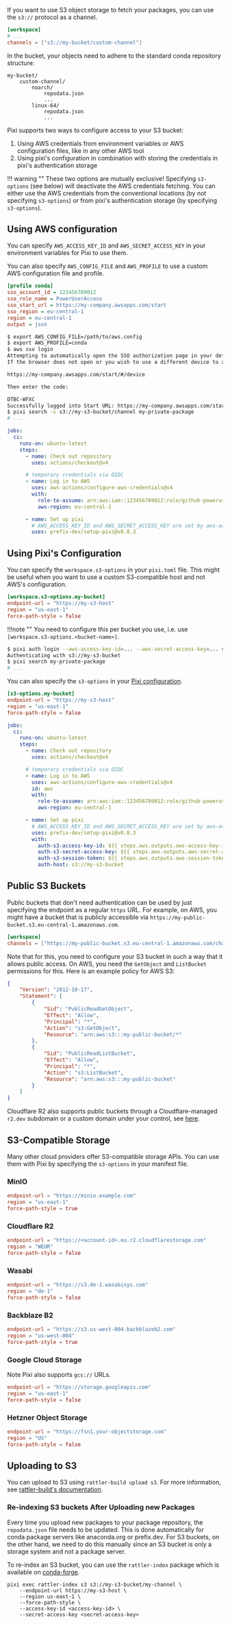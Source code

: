 If you want to use S3 object storage to fetch your packages, you can use the `s3://` protocol as a channel.

```toml title="pixi.toml"
[workspace]
# ...
channels = ["s3://my-bucket/custom-channel"]
```

In the bucket, your objects need to adhere to the standard conda repository structure:

```
my-bucket/
    custom-channel/
        noarch/
            repodata.json
            ...
        linux-64/
            repodata.json
            ...
```

Pixi supports two ways to configure access to your S3 bucket:

1. Using AWS credentials from environment variables or AWS configuration files, like in any other AWS tool
2. Using pixi's configuration in combination with storing the credentials in pixi's authentication storage

!!! warning ""
    These two options are mutually exclusive!
    Specifying `s3-options` (see below) will deactivate the AWS credentials fetching.
    You can either use the AWS credentials from the conventional locations (by not specifying `s3-options`) or from pixi's authentication storage (by specifying `s3-options`).

## Using AWS configuration

You can specify `AWS_ACCESS_KEY_ID` and `AWS_SECRET_ACCESS_KEY` in your environment variables for Pixi to use them.

You can also specify `AWS_CONFIG_FILE` and `AWS_PROFILE` to use a custom AWS configuration file and profile.

```cfg title="aws.config"
[profile conda]
sso_account_id = 123456789012
sso_role_name = PowerUserAccess
sso_start_url = https://my-company.awsapps.com/start
sso_region = eu-central-1
region = eu-central-1
output = json
```

```bash title="CLI usage"
$ export AWS_CONFIG_FILE=/path/to/aws.config
$ export AWS_PROFILE=conda
$ aws sso login
Attempting to automatically open the SSO authorization page in your default browser.
If the browser does not open or you wish to use a different device to authorize this request, open the following URL:

https://my-company.awsapps.com/start/#/device

Then enter the code:

DTBC-WFXC
Successfully logged into Start URL: https://my-company.awsapps.com/start
$ pixi search -c s3://my-s3-bucket/channel my-private-package
# ...
```

```yaml title="ci.yml"
jobs:
  ci:
    runs-on: ubuntu-latest
    steps:
      - name: Check out repository
        uses: actions/checkout@v4

      # temporary credentials via OIDC
      - name: Log in to AWS
        uses: aws-actions/configure-aws-credentials@v4
        with:
          role-to-assume: arn:aws:iam::123456789012:role/github-poweruser
          aws-region: eu-central-1

      - name: Set up pixi
        # AWS_ACCESS_KEY_ID and AWS_SECRET_ACCESS_KEY are set by aws-actions/configure-aws-credentials
        uses: prefix-dev/setup-pixi@v0.8.3
```

## Using Pixi's Configuration

You can specify the `workspace.s3-options` in your `pixi.toml` file.
This might be useful when you want to use a custom S3-compatible host and not AWS's configuration.

```toml title="pixi.toml"
[workspace.s3-options.my-bucket]
endpoint-url = "https://my-s3-host"
region = "us-east-1"
force-path-style = false
```

!!!note ""
    You need to configure this per bucket you use, i.e. use `[workspace.s3-options.<bucket-name>]`.

```bash
$ pixi auth login --aws-access-key-id=... --aws-secret-access-key=... s3://my-s3-bucket
Authenticating with s3://my-s3-bucket
$ pixi search my-private-package
# ...
```

You can also specify the `s3-options` in your [Pixi configuration](../reference/pixi_configuration.md).

```toml title="Global configuration"
[s3-options.my-bucket]
endpoint-url = "https://my-s3-host"
region = "us-east-1"
force-path-style = false
```

```yaml title="ci.yml"
jobs:
  ci:
    runs-on: ubuntu-latest
    steps:
      - name: Check out repository
        uses: actions/checkout@v4

      # temporary credentials via OIDC
      - name: Log in to AWS
        uses: aws-actions/configure-aws-credentials@v4
        id: aws
        with:
          role-to-assume: arn:aws:iam::123456789012:role/github-poweruser
          aws-region: eu-central-1

      - name: Set up pixi
        # AWS_ACCESS_KEY_ID and AWS_SECRET_ACCESS_KEY are set by aws-actions/configure-aws-credentials
        uses: prefix-dev/setup-pixi@v0.8.3
        with:
          auth-s3-access-key-id: ${{ steps.aws.outputs.aws-access-key-id }}
          auth-s3-secret-access-key: ${{ steps.aws.outputs.aws-secret-access-key }}
          auth-s3-session-token: ${{ steps.aws.outputs.aws-session-token }}
          auth-host: s3://my-s3-bucket
```

## Public S3 Buckets

Public buckets that don't need authentication can be used by just specifying the endpoint as a regular `https` URL.
For example, on AWS, you might have a bucket that is publicly accessible via `https://my-public-bucket.s3.eu-central-1.amazonaws.com`.

```toml title="pixi.toml"
[workspace]
channels = ["https://my-public-bucket.s3.eu-central-1.amazonaws.com/channel"]
```

Note that for this, you need to configure your S3 bucket in such a way that it allows public access.
On AWS, you need the `GetObject` and `ListBucket` permissions for this.
Here is an example policy for AWS S3:

```json title="Bucket policy"
{
    "Version": "2012-10-17",
    "Statement": [
        {
            "Sid": "PublicReadGetObject",
            "Effect": "Allow",
            "Principal": "*",
            "Action": "s3:GetObject",
            "Resource": "arn:aws:s3:::my-public-bucket/*"
        },
        {
            "Sid": "PublicReadListBucket",
            "Effect": "Allow",
            "Principal": "*",
            "Action": "s3:ListBucket",
            "Resource": "arn:aws:s3:::my-public-bucket"
        }
    ]
}
```

Cloudflare R2 also supports public buckets through a Cloudflare-managed `r2.dev` subdomain or a custom domain under your control, see [here](https://developers.cloudflare.com/r2/buckets/public-buckets/).

## S3-Compatible Storage

Many other cloud providers offer S3-compatible storage APIs.
You can use them with Pixi by specifying the `s3-options` in your manifest file.

### MinIO

```toml title="pixi.toml"
endpoint-url = "https://minio.example.com"
region = "us-east-1"
force-path-style = true
```

### Cloudflare R2

```toml title="pixi.toml"
endpoint-url = "https://<account-id>.eu.r2.cloudflarestorage.com"
region = "WEUR"
force-path-style = false
```

### Wasabi

```toml title="pixi.toml"
endpoint-url = "https://s3.de-1.wasabisys.com"
region = "de-1"
force-path-style = false
```

### Backblaze B2

```toml title="pixi.toml"
endpoint-url = "https://s3.us-west-004.backblazeb2.com"
region = "us-west-004"
force-path-style = true
```

### Google Cloud Storage

Note Pixi also supports `gcs://` URLs.

```toml title="pixi.toml"
endpoint-url = "https://storage.googleapis.com"
region = "us-east-1"
force-path-style = false
```

### Hetzner Object Storage

```toml title="pixi.toml"
endpoint-url = "https://fsn1.your-objectstorage.com"
region = "US"
force-path-style = false
```

## Uploading to S3

You can upload to S3 using `rattler-build upload s3`.
For more information, see [rattler-build's documentation](https://rattler.build/latest/authentication_and_upload/#s3).

### Re-indexing S3 buckets After Uploading new Packages

Every time you upload new packages to your package repository, the `repodata.json` file needs to be updated.
This is done automatically for conda package servers like anaconda.org or prefix.dev.
For S3 buckets, on the other hand, we need to do this manually since an S3 bucket is only a storage system and not a package server.

To re-index an S3 bucket, you can use the `rattler-index` package which is available on [conda-forge](https://prefix.dev/channels/conda-forge/packages/rattler-index).

```shell
pixi exec rattler-index s3 s3://my-s3-bucket/my-channel \
    --endpoint-url https://my-s3-host \
    --region us-east-1 \
    --force-path-style \
    --access-key-id <access-key-id> \
    --secret-access-key <secret-access-key>
```
